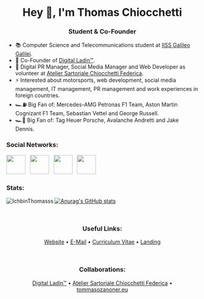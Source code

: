 <!-- Header -->
<h1 align="center">Hey 👋, I'm Thomas Chiocchetti</h1>
<h3 align="center">Student & Co-Founder</h1>

<!-- Bio -->
- 📚 Computer Science and Telecommunications student at <a href="http://iisgalilei.eu">IISS Galileo Galilei</a>.
- 🌱 Co-Founder of <a href="https://digital-ladin.com">Digital Ladin&trade;</a>.
- 💼 Digital PR Manager, Social Media Manager and Web Developer as volunteer at <a href="https://sartoriatelierfc.com">Atelier Sartoriale Chiocchetti Federica</a>.
- ⚡ Interested about motorsports, web development, social media management, IT management, PR management and work experiences in foreign countries.
- 🏎⛽ Big Fan of: Mercedes-AMG Petronas F1 Team, Aston Martin Cognizant F1 Team, Sebastian Vettel and George Russell.
- 🏎🔋 Big Fan of: Tag Heuer Porsche, Avalanche Andretti and Jake Dennis.

<!-- Social Networks -->
<h3 align="left">Social Networks:</h3>
<a href="https://www.instagram.com/thomaschiocchetti" target="_blank"><img src="https://cdn2.iconfinder.com/data/icons/social-icons-33/128/Instagram-1024.png" width="50px" height="50px"></a>&nbsp;&nbsp;
<a href="https://linkedin.com/in/chiocchetti" target="_blank"><img src="https://cdn2.iconfinder.com/data/icons/social-media-2285/512/1_Linkedin_unofficial_colored_svg-1024.png" width="50px" height="50px"></a>&nbsp;&nbsp;
<a href="https://twitch.tv/ichbinthomasss" target="_blank"><img src="https://cdn4.iconfinder.com/data/icons/logos-and-brands/512/343_Twitch_logo-1024.png" width="50px" height="50px"></a>&nbsp;&nbsp;
<a href="https://t.me/thomaschiocchetti" target="_blank"><img src="https://cdn3.iconfinder.com/data/icons/social-icons-33/512/Telegram-1024.png" width="50px" height="50px"></a>

<!-- Github related things -->
<br>
<div class="github-related-things">
<h3 align="left">Stats:</h3>

[![Anurag's GitHub stats](https://github-readme-stats.vercel.app/api?username=IchbinThomasss)](https://github.com/anuraghazra/github-readme-stats) &nbsp; <img align="left" src="https://github-readme-stats.vercel.app/api/top-langs?username=IchbinThomasss&show_icons=true&locale=en&layout=compact" alt="IchbinThomasss"/>
</div>
<br>
<!-- Useful Links -->
<div class="useful-links">
<h3 align="center">Useful Links:</h3>
<p align="center"><a href="https://thomaschiocchetti.de">Website</a> • <a href="mailto:info@thomaschiocchetti.de">E-Mail</a> • <a href="https://thomaschiocchetti.de/cv">Curriculum Vitae</a> • <a href="https://thomaschiocchetti.de/landing">Landing</a></p>
</div>
<br>
<!-- Collaborations -->
<h3 align="center">Collaborations:</h3>
<p align="center"><a href="https://digital-ladin.com">Digital Ladin&trade;</a> • <a href="https://sartoriatelierfc.com">Atelier Sartoriale Chiocchetti Federica</a> • <a href="https://tommasozanoner.eu">tommasozanoner.eu</a></p>
